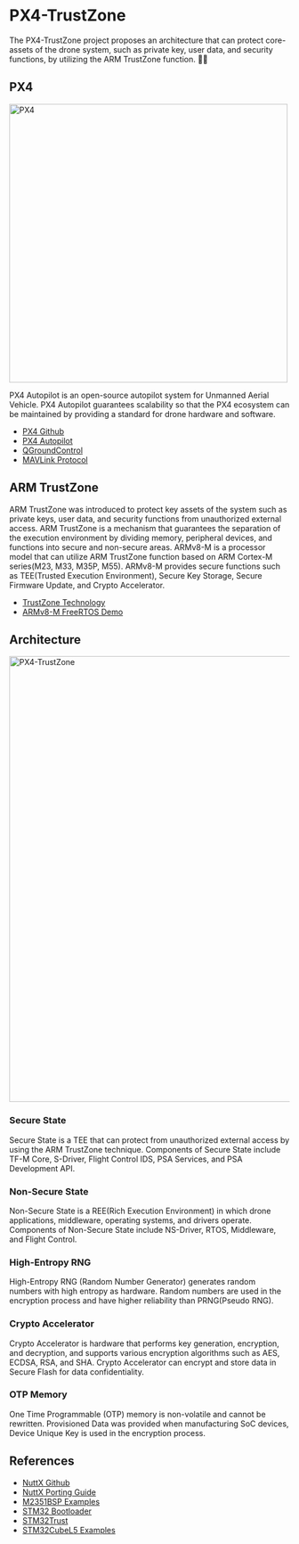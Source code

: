 # PX4-TrustZone
The PX4-TrustZone project proposes an architecture that can protect core-assets of the drone system, such as private key, user data, and security functions, by utilizing the ARM TrustZone function. 🚁🔐  

## PX4
<img title="Architecture" alt="PX4" src="https://github.com/korkeep/PX4-TrustZone/raw/main/Architecture/PX4.png" width="500"/>  

PX4 Autopilot is an open-source autopilot system for Unmanned Aerial Vehicle. PX4 Autopilot guarantees scalability so that the PX4 ecosystem can be maintained by providing a standard for drone hardware and software.  
- [PX4 Github](https://github.com/PX4/PX4-Autopilot)
- [PX4 Autopilot](https://docs.px4.io/master/en/)
- [QGroundControl](http://qgroundcontrol.com/)
- [MAVLink Protocol](https://mavlink.io/en/)

## ARM TrustZone
ARM TrustZone was introduced to protect key assets of the system such as private keys, user data, and security functions from unauthorized external access. ARM TrustZone is a mechanism that guarantees the separation of the execution environment by dividing memory, peripheral devices, and functions into secure and non-secure areas. ARMv8-M is a processor model that can utilize ARM TrustZone function based on ARM Cortex-M series(M23, M33, M35P, M55). ARMv8-M provides secure functions such as TEE(Trusted Execution Environment), Secure Key Storage, Secure Firmware Update, and Crypto Accelerator.
- [TrustZone Technology](https://www.arm.com/why-arm/technologies/trustzone-for-cortex-m)
- [ARMv8-M FreeRTOS Demo](https://www.freertos.org/RTOS-Cortex-M23-NuMaker-PFM-M2351-Keil.html#SourceCodeOrg)

## Architecture
<img title="Architecture" alt="PX4-TrustZone" src="https://github.com/korkeep/PX4-TrustZone/raw/main/Architecture/PX4-TrustZone.PNG" width="800"/>

### Secure State
Secure State is a TEE that can protect from unauthorized external access by using the ARM TrustZone technique. Components of Secure State include TF-M Core, S-Driver, Flight Control IDS, PSA Services, and PSA Development API.

### Non-Secure State
Non-Secure State is a REE(Rich Execution Environment) in which drone applications, middleware, operating systems, and drivers operate. Components of Non-Secure State include NS-Driver, RTOS, Middleware, and Flight Control.  

### High-Entropy RNG
High-Entropy RNG (Random Number Generator) generates random numbers with high entropy as hardware. Random numbers are used in the encryption process and have higher reliability than PRNG(Pseudo RNG).  

### Crypto Accelerator
Crypto Accelerator is hardware that performs key generation, encryption, and decryption, and supports various encryption algorithms such as AES, ECDSA, RSA, and SHA. Crypto Accelerator can encrypt and store data in Secure Flash for data confidentiality.  

### OTP Memory
One Time Programmable (OTP) memory is non-volatile and cannot be rewritten. Provisioned Data was provided when manufacturing SoC devices, Device Unique Key is used in the encryption process.  

## References
- [NuttX Github](https://github.com/PX4/NuttX)
- [NuttX Porting Guide](https://cwiki.apache.org/confluence/display/NUTTX/Porting+Guide)
- [M2351BSP Examples](https://github.com/OpenNuvoton/M2351BSP)
- [STM32 Bootloader](https://docs.px4.io/master/en/software_update/stm32_bootloader.html)
- [STM32Trust](https://www.st.com/content/st_com/en/ecosystems/stm32trust.html)
- [STM32CubeL5 Examples](https://github.com/STMicroelectronics/STM32CubeL5)
